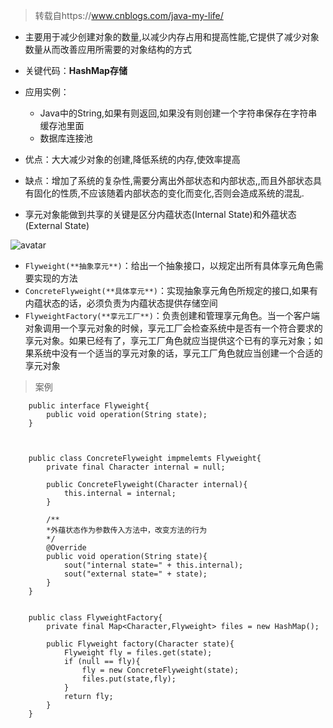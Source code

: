 
> 转载自https://www.cnblogs.com/java-my-life/

- 主要用于减少创建对象的数量,以减少内存占用和提高性能,它提供了减少对象数量从而改善应用所需要的对象结构的方式
- 关键代码：**HashMap存储**
- 应用实例：
    - Java中的String,如果有则返回,如果没有则创建一个字符串保存在字符串缓存池里面
    - 数据库连接池

- 优点：大大减少对象的创建,降低系统的内存,使效率提高
- 缺点：增加了系统的复杂性,需要分离出外部状态和内部状态,,而且外部状态具有固化的性质,不应该随着内部状态的变化而变化,否则会造成系统的混乱.

- 享元对象能做到共享的关键是区分内蕴状态(Internal State)和外蕴状态(External State)

![avatar](https://cdn.jsdelivr.net/gh/facedamon/MarkDownPhotos@master/Design-Patterns/Structural-Type/flyweight/架构图.png)

- `Flyweight(**抽象享元**)`：给出一个抽象接口，以规定出所有具体享元角色需要实现的方法
- `ConcreteFlyweight(**具体享元**)`：实现抽象享元角色所规定的接口,如果有内蕴状态的话，必须负责为内蕴状态提供存储空间
- `FlyweightFactory(**享元工厂**)`：负责创建和管理享元角色。当一个客户端对象调用一个享元对象的时候，享元工厂会检查系统中是否有一个符合要求的享元对象。如果已经有了，享元工厂角色就应当提供这个已有的享元对象；如果系统中没有一个适当的享元对象的话，享元工厂角色就应当创建一个合适的享元对象

> 案例


        public interface Flyweight{
            public void operation(String state);
        }



        public class ConcreteFlyweight impmelemts Flyweight{
            private final Character internal = null;
            
            public ConcreteFlyweight(Character internal){
                this.internal = internal;
            }
            
            /**
            *外蕴状态作为参数传入方法中，改变方法的行为
            */
            @Override
            public void operation(String state){
                sout("internal state=" + this.internal);
                sout("external state=" + state);
            }
        }


        public class FlyweightFactory{
            private final Map<Character,Flyweight> files = new HashMap();
            
            public Flyweight factory(Character state){
                Flyweight fly = files.get(state);
                if (null == fly){
                    fly = new ConcreteFlyweight(state);
                    files.put(state,fly);
                }
                return fly;
            }
        }








